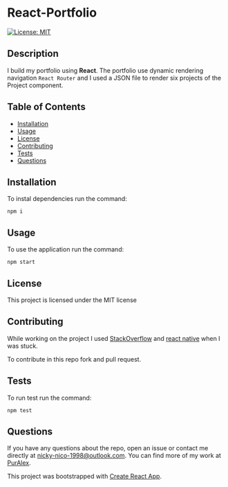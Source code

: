 # React-Portfolio

[![License: MIT](https://img.shields.io/badge/License-MIT-yellow.svg)](https://opensource.org/licenses/MIT)

## Description

I build my portfolio using **React**. The portfolio use dynamic rendering navigation `React Router` and I used a JSON file to render six projects of the Project component.

## Table of Contents

- [Installation](#installation)
- [Usage](#usage)
- [License](#license)
- [Contributing](#contributing)
- [Tests](#tests)
- [Questions](#questions)

## Installation

To instal dependencies run the command:

```
npm i
```

## Usage

To use the application run the command:

```
npm start
```

## License

This project is licensed under the MIT license

## Contributing

While working on the project I used [StackOverflow](https://stackoverflow.com/) and [react native](https://reactnative.dev/) when I was stuck.

To contribute in this repo fork and pull request.

## Tests

To run test run the command:

```
npm test
```

## Questions

If you have any questions about the repo, open an issue or contact me directly
at nicky-nico-1998@outlook.com. You can find more of my work at [PurAlex](https://github.com/PurAlex).

This project was bootstrapped with [Create React App](https://github.com/facebook/create-react-app).
